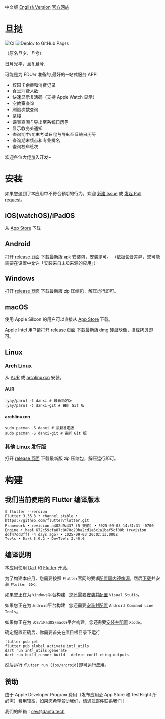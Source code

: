 中文版 [English Version](README_EN.md)
[官方网站](https://danxi.fduhole.com)

# 旦挞

[![CI](https://github.com/DanXi-Dev/DanXi/actions/workflows/ci_ios.yml/badge.svg)](https://github.com/DanXi-Dev/DanXi/actions/workflows/ci_ios.yml)
[![Deploy to GitHub Pages](https://github.com/DanXi-Dev/DanXi/actions/workflows/deploy_to_gh-pages.yml/badge.svg)](https://github.com/DanXi-Dev/DanXi/actions/workflows/deploy_to_gh-pages.yml)

（原名旦夕、旦兮）

日月光华，旦复旦兮.

可能是为 FDUer 准备的,最好的一站式服务 APP!

- 校园卡余额和消费记录
- 食堂消费人数
- 快速显示复活码（支持 Apple Watch 显示）
- 空教室查询
- 刷锻次数查询
- 茶楼
- 课表查阅与导出至系统日历等
- 显示教务处通知
- 查询期中/期末考试日程与导出至系统日历等
- 查询期末绩点和专业排名
- 查询校车班次

欢迎各位大佬加入开发~

# 安装

如果您遇到了本应用中不符合预期的行为，欢迎 [新建 Issue](https://github.com/DanXi-Dev/DanXi/issues/new/choose) 或 [发起 Pull request](https://github.com/DanXi-Dev/DanXi/compare)。

## iOS(watchOS)/iPadOS

从 [App Store](https://apps.apple.com/app/id1568629997) 下载

## Android

打开 [release 页面](https://github.com/DanXi-Dev/DanXi/releases/latest) 下载最新版 apk 安装包，安装即可。
（依据设备差异，您可能需要在设置中允许「安装来自未知来源的应用」）

## Windows

打开 [release 页面](https://github.com/DanXi-Dev/DanXi/releases/latest) 下载最新版 zip 压缩包，解压运行即可。

## macOS

使用 Apple Silicon 的用户可以直接从 [App Store](https://apps.apple.com/app/id1568629997) 下载。

Apple Intel 用户请打开 [release 页面](https://github.com/DanXi-Dev/DanXi/releases/latest) 下载最新版
dmg 硬盘映像，挂载拷贝即可。

## Linux

### Arch Linux

从 [AUR](https://aur.archlinux.org) 或 [archlinuxcn](https://github.com/archlinuxcn/repo) 安装。

#### AUR

```shell
[yay/paru] -S danxi # 最新稳定版
[yay/paru] -S danxi-git # 最新 Git 版
```

#### archlinuxcn

```shell
sudo pacman -S danxi # 最新稳定版
sudo pacman -S danxi-git # 最新 Git 版
```

### 其他 Linux 发行版

打开 [release 页面](https://github.com/DanXi-Dev/DanXi/releases/latest) 下载最新版 zip 压缩包，解压运行即可。

# 构建

## 我们当前使用的 Flutter 编译版本

```shell
$ flutter --version
Flutter 3.35.3 • channel stable • https://github.com/flutter/flutter.git
Framework • revision a402d9a437 (5 天前) • 2025-09-03 14:54:31 -0700
Engine • hash 672c59cfa87c8070c20ba2cd1a6c2a1baf5cf08b (revision ddf47dd3ff) (4 days ago) • 2025-09-03 20:02:13.000Z
Tools • Dart 3.9.2 • DevTools 2.48.0
```

## 编译说明

本应用使用 [Dart](https://dart.cn/) 和 [Flutter](https://flutter.cn/) 开发。

为了构建本应用，您需要按照 `Flutter`官网的要求[配置国内镜像源](https://flutter.cn/community/china)，然后[下载](https://flutter.cn/docs/get-started/install)并安装 `Flutter SDK`。

如果您正在为 `Windows`平台构建，您还需要[安装并配置](https://visualstudio.microsoft.com/zh-hans/downloads/) `Visual Studio`。

如果您正在为 `Android`平台构建，您还需要[安装并配置](https://developer.android.google.cn/studio) `Android Command Line Tools`。

如果你正在为 `iOS/iPadOS/macOS`平台构建，您还需要[安装并配置](https://apps.apple.com/app/id497799835) `Xcode`。

确定配置正确后，你需要首先在项目根目录下运行 

```
flutter pub get
flutter pub global activate intl_utils
dart run intl_utils:generate
dart run build_runner build --delete-conflicting-outputs
```

然后运行  `flutter run [ios/android]`即可运行应用。

## 赞助

由于 Apple Developer Program 费用（发布应用至 App Store 和 TestFlight 所必需）费用较高，如果您希望赞助我们，请通过邮件联系我们！

我们的邮箱：[dev@danta.tech](mailto:dev@danta.tech)
